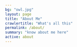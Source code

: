 ```yaml
---
bg: "owl.jpg"
layout: page
title: "About Me"
crawlertitle: "What's all this"
permalink: /about/
summary: "know about me here"
active: about
---
```


